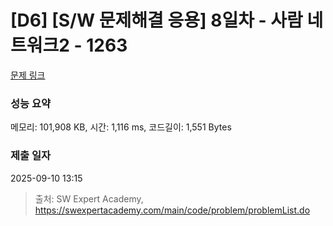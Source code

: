 # [D6] [S/W 문제해결 응용] 8일차 - 사람 네트워크2 - 1263 

[문제 링크](https://swexpertacademy.com/main/code/problem/problemDetail.do?contestProbId=AV18P2B6Iu8CFAZN) 

### 성능 요약

메모리: 101,908 KB, 시간: 1,116 ms, 코드길이: 1,551 Bytes

### 제출 일자

2025-09-10 13:15



> 출처: SW Expert Academy, https://swexpertacademy.com/main/code/problem/problemList.do